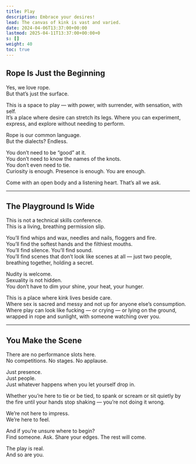 ```yaml
---
title: Play
description: Embrace your desires!
lead: The canvas of kink is vast and varied.
date: 2024-04-06T13:37:00+00:00
lastmod: 2025-04-11T13:37:00+00:00+0
s: []
weight: 40
toc: true
---
```


## Rope Is Just the Beginning

Yes, we love rope.  
But that’s just the surface.

This is a space to play — with power, with surrender, with sensation, with self.  
It’s a place where desire can stretch its legs. Where you can experiment, express, and explore without needing to perform.

Rope is our common language.  
But the dialects? Endless.

You don’t need to be “good” at it.  
You don’t need to know the names of the knots.  
You don’t even need to tie.  
Curiosity is enough. Presence is enough. You are enough.

Come with an open body and a listening heart. That’s all we ask.

---

## The Playground Is Wide

This is not a technical skills conference.  
This is a living, breathing permission slip.

You’ll find whips and wax, needles and nails, floggers and fire.  
You’ll find the softest hands and the filthiest mouths.  
You’ll find silence. You’ll find sound.  
You’ll find scenes that don’t look like scenes at all — just two people, breathing together, holding a secret.

Nudity is welcome.  
Sexuality is not hidden.  
You don’t have to dim your shine, your heat, your hunger.

This is a place where kink lives beside care.  
Where sex is sacred and messy and not up for anyone else’s consumption.  
Where play can look like fucking — or crying — or lying on the ground, wrapped in rope and sunlight, with someone watching over you.

---

## You Make the Scene

There are no performance slots here.  
No competitions. No stages. No applause.

Just presence.  
Just people.  
Just whatever happens when you let yourself drop in.

Whether you’re here to tie or be tied, to spank or scream or sit quietly by the fire until your hands stop shaking — you’re not doing it wrong.

We’re not here to impress.  
We’re here to feel.

And if you’re unsure where to begin?  
Find someone. Ask. Share your edges. The rest will come.

The play is real.  
And so are you.
